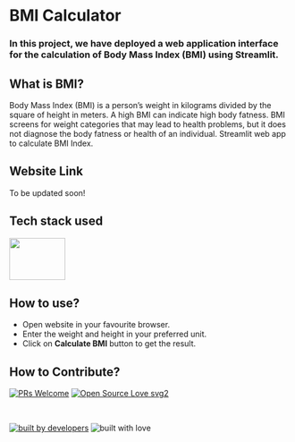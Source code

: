 # BMI Calculator

### In this project, we have deployed a web application interface for the calculation of Body Mass Index (BMI) using Streamlit.

## What is BMI?

Body Mass Index (BMI) is a person’s weight in kilograms divided by the square of height in meters. A high BMI can indicate high body fatness. BMI screens for weight categories that may lead to health problems, but it does not diagnose the body fatness or health of an individual.
Streamlit web app to calculate BMI Index.

## Website Link
To be updated soon!

## Tech stack used

<img src="https://cdn.jsdelivr.net/npm/simple-icons@5.0.0/icons/streamlit.svg" height=75 width=100/>

## How to use?

- Open website in your favourite browser.
- Enter the weight and height in your preferred unit.
- Click on <b>Calculate BMI</b> button to get the result. 

## How to Contribute?
[![PRs Welcome](https://img.shields.io/badge/PRs-welcome-brightgreen.svg?style=flat-square)](http://makeapullrequest.com)
[![Open Source Love svg2](https://badges.frapsoft.com/os/v2/open-source.svg?v=103)](https://github.com/ellerbrock/open-source-badges/)

<br>

<p align = "center">
  
<a href="#"><img src="http://ForTheBadge.com/images/badges/built-by-developers.svg" alt="built by developers"></a>
![built with love](https://forthebadge.com/images/badges/built-with-love.svg)

</p>
